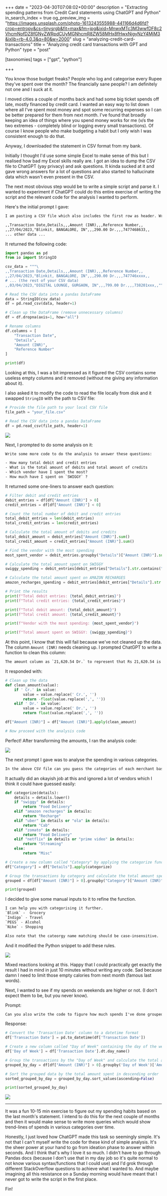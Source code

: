 +++
date = "2023-04-30T07:08:02+00:00"
description = "Extracting spending patterns from Credit Card statements using ChatGPT and Python"
in_search_index = true
og_preview_img = "https://images.unsplash.com/photo-1613243555988-441166d4d6fd?crop=entropy&cs=tinysrgb&fit=max&fm=jpg&ixid=MnwxMTc3M3wwfDF8c2VhcmNofDZ8fGNyZWRpdCUyMGNhcmR8ZW58MHx8fHwxNjgyNzY4MjM3&ixlib=rb-4.0.3&q=80&w=2000"
slug = "analyzing-credit-card-transactions"
title = "Analyzing credit card transactions with GPT and Python"
type = "post"

[taxonomies]
  tags = ["gpt", "python"]

+++


You know those budget freaks? People who log and categorise every Rupee they've spent over the month? The financially sane people? I am definitely not one and I suck at it.

I moved cities a couple of months back and had some big ticket spends off late, mostly financed by credit card. I wanted an easy way to list down where all I've spent most money and spot some recurring expenses so I can be better prepared for them from next month. I've found that broadly keeping an idea of things where you spend money works for me (v/s the two extremes - completely blind or logging every small transactions). Of course I know people who make budgeting a habit but I only wish I was consistent enough to do that.

Anyway, I downloaded the statement in CSV format from my bank.

Initially I thought I'd use some simple Excel to make sense of this but I realised how bad my Excel skills really are. I got an idea to dump the CSV file to ChatGPT (yay privacy) and ask questions. It kinda sucked at it and gave wrong answers for a lot of questions and also started to hallucinate data which wasn't even present in the CSV.

The next most obvious step would be to write a simple script and parse it. I wanted to experiment if ChatGPT could do this entire exercise of writing the script and the relevant code for the analysis I wanted to perform.

Here's the initial prompt I gave:

```txt
I am pasting a CSV file which also includes the first row as header. Write Python code to parse this:

,,Transaction Date,Details,,,Amount (INR),,,Reference Number,,
,,27/04/2023,"Blinkit, BANGALORE, IN",,,290.00 Dr.,,,7477468633,,
... other data ...
```

It returned the following code:

```python
import pandas as pd
from io import StringIO

csv_data = """\
,,Transaction Date,Details,,,Amount (INR),,,Reference Number,,
,,27/04/2023,"Blinkit, BANGALORE, IN",,,290.00 Dr.,,,747746xxxx,,
# ... (the rest of your CSV data)
,,03/04/2023,"DIGITAL LOUNGE, GURGAON, IN",,,799.00 Dr.,,,738201xxx,,"""

# Read the CSV data into a pandas DataFrame
data = StringIO(csv_data)
df = pd.read_csv(data, header=1)

# Clean up the DataFrame (remove unnecessary columns)
df = df.dropna(axis=1, how="all")

# Rename columns
df.columns = [
    "Transaction Date",
    "Details",
    "Amount (INR)",
    "Reference Number"
]

print(df)
```

Looking at this, I was a bit impressed as it figured the CSV contains some useless empty columns and it removed (without me giving any information about it).

I also asked it to modify the code to read the file locally from disk and it swapped `StringIO` with the path to CSV file:

```python
# Provide the file path to your local CSV file
file_path = "your_file.csv"

# Read the CSV data into a pandas DataFrame
df = pd.read_csv(file_path, header=1)
```

![](/images/analyzing-credit-card-transactions-1.png)

Next, I prompted to do some analysis on it:

```txt
Write some more code to do the analysis to answer these questions:

- How many total debit and credit entries
- What is the total amount of debits and total amount of credits
- Which vendor have I spent the most?
- How much have I spent on `SWIGGY` ?
```

It returned some one-liners to answer each question:

```python
# Filter debit and credit entries
debit_entries = df[df["Amount (INR)"] > 0]
credit_entries = df[df["Amount (INR)"] < 0]

# Count the total number of debit and credit entries
total_debit_entries = len(debit_entries)
total_credit_entries = len(credit_entries)

# Calculate the total amount of debits and credits
total_debit_amount = debit_entries["Amount (INR)"].sum()
total_credit_amount = credit_entries["Amount (INR)"].sum()

# Find the vendor with the most spending
most_spent_vendor = debit_entries.groupby("Details")["Amount (INR)"].sum().idxmin()

# Calculate the total amount spent on SWIGGY
swiggy_spending = debit_entries[debit_entries["Details"].str.contains("SWIGGY", case=False)]["Amount (INR)"].sum()

# Calculate the total amount spent on AMAZON RECHARGES
amazon_recharges_spending = debit_entries[debit_entries["Details"].str.contains("AMAZON RECHARGES", case=False)]["Amount (INR)"].sum()

# Print the results
print(f"Total debit entries: {total_debit_entries}")
print(f"Total credit entries: {total_credit_entries}")

print(f"Total debit amount: {total_debit_amount}")
print(f"Total credit amount: {total_credit_amount}")

print(f"Vendor with the most spending: {most_spent_vendor}")

print(f"Total amount spent on SWIGGY: {swiggy_spending}")
```

At this point, I know that this will fail because we've not cleaned up the data. The column `Amount (INR)` needs cleaning up. I prompted ChatGPT to write a function to clean this column:

```txt
The amount column as `21,620.54 Dr.` to represent that Rs 21,620.54 is debited. And `73,500.00 Cr.` to represent that Rs 73,500.00 is credited. Can you write a function to apply this transformation on the `Amount (INR)` column?
```

It responded with:

```python
# Clean up the data
def clean_amount(value):
    if ' Cr.' in value:
        value = value.replace(' Cr.', '')
        return -float(value.replace(',', ''))
    elif ' Dr.' in value:
        value = value.replace(' Dr.', '')
        return float(value.replace(',', ''))

df["Amount (INR)"] = df["Amount (INR)"].apply(clean_amount)

# Now proceed with the analysis code

```

Perfect! After transforming the amounts, I ran the analysis code:

![](/images/analyzing-credit-card-transactions-2.png)

The next prompt I gave was to analyse the spending in various categories.

```txt
In the above CSV file can you guess the categories of each merchant based on the `Details`? And write the code for grouping the spends on various categories. If you're unable to figure out the category for the transaction, you can use a "Misc" column to bucket them.
```

It actually did an okayish job at this and ignored a lot of vendors which I think it could have guessed easily:

```python
def categorize(details):
    details = details.lower()
    if "swiggy" in details:
        return "Food Delivery"
    elif "amazon recharges" in details:
        return "Recharge"
    elif "uber" in details or "ola" in details:
        return "Cab"
    elif "zomato" in details:
        return "Food Delivery"
    elif "netflix" in details or "prime video" in details:
        return "Streaming"
    else:
        return "Misc"

# Create a new column called "Category" by applying the categorize function to the "Details" column
df["Category"] = df["Details"].apply(categorize)

# Group the transactions by category and calculate the total amount spent in each category
grouped = df[df["Amount (INR)"] > 0].groupby("Category")["Amount (INR)"].sum()

print(grouped)
```

I decided to give some manual inputs to it to refine the function.

```txt
I can help you with categorising it further.
`Blink` -  Grocery
`Indigo` - Travel
`PEGS` - Alcohol
`Nike` - Shopping

Also note that the cateorgy name matching should be case-insensitive.
```

And it modified the Python snippet to add these rules.

![](/images/analyzing-credit-card-transactions-3.png)

Mixed reactions looking at this. Happy that I could practically get exactly the result I had in mind in just 10 minutes without writing any code. Sad because damn I need to limit those empty calories from next month (famous last words).

Next, I wanted to see if my spends on weekends are higher or not. (I don't expect them to be, but you never know).

Prompt:

```txt
Can you also write the code to figure how much spends I've done grouped by the day of week?
```

Response:

```python
# Convert the 'Transaction Date' column to a datetime format
df['Transaction Date'] = pd.to_datetime(df['Transaction Date'])

# Create a new column called "Day of Week" containing the day of the week for each transaction
df['Day of Week'] = df['Transaction Date'].dt.day_name()

# Group the transactions by the "Day of Week" and calculate the total amount spent on each day of the week
grouped_by_day = df[df["Amount (INR)"] > 0].groupby('Day of Week')['Amount (INR)'].sum().abs()

# Sort the grouped data by the total amount spent in descending order
sorted_grouped_by_day = grouped_by_day.sort_values(ascending=False)

print(sorted_grouped_by_day)
```

![](/images/analyzing-credit-card-transactions-4.png)

---

It was a fun 10-15 min exercise to figure out my spending habits based on the last month's statement. I intend to do this for the next couple of months and then it would make sense to write more queries which would show trend-lines of spends in various categories over time.

Honestly, I just loved how ChatGPT made this task so seemingly simple. It's not that I can't myself write the code for these kind of simple analysis. It's the sheer power at your hand to go from ideation phase to answer within seconds. And I think that's why I love it so much. I didn't have to go through Pandas docs (because I don't use that in my day job so it's quite normal to not know various syntax/functions that I could use) and I'd grok through different StackOverflow questions to achieve what I wanted to. And maybe imagining all this resistance on a Sunday morning would have meant that I never got to write the script in the first place.

Fin!

